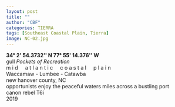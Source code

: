 ```yaml
---
layout: post
title: ""
author: "CBF"
categories: TIERRA
tags: [Southeast Coastal Plain, Tierra]
image: NC-02.jpg
---
```

**34° 2' 54.3732'' N 77° 55' 14.376'' W**<br>
gull *Pockets of Recreation*<br>
m i d &nbsp; &nbsp; a t l a n t i c &nbsp; &nbsp; c o a s t a l &nbsp; &nbsp; p l a i n <br>
Waccamaw - Lumbee - Catawba <br>
new hanover county, NC <br>
opportunists enjoy the peaceful waters miles across a bustling port <br>
canon rebel T6i <br>
2019
